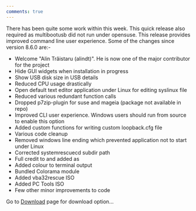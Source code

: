 ```yaml
---
comments: true
---
```


There has been quite some work within this week. This quick release also required as multibootusb did not run under opensuse.
This release provides improved command line user experience. Some of the changes since version 8.6.0 are:-

* Welcome "Alin Trăistaru (alindt)". He is now one of the major contributor for the project
* Hide GUI widgets when installation in progress
* Show USB disk size in USB details
* Reduced CPU usage drastically
* Open default text editor application under Linux for editing syslinux file
* Reduced various redundant function calls
* Dropped p7zip-plugin for suse and mageia (package not available in repo)
* Improved CLI user experience. Windows users should run from source to enable this option
* Added custom functions for writing custom loopback.cfg file
* Various code cleanup
* Removed windows line ending which prevented application not to start under Linux
* Corrected systemrescuecd subdir path
* Full credit to  and added as
* Added colour to terminal output
* Bundled Colorama module
* Added vba32rescue ISO
* Added PC Tools ISO
* Few other minor improvements to code
 
Go to [Download](http://multibootusb.org/page_download) page for download option...

